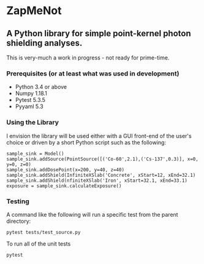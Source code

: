 # ZapMeNot
## A Python library for simple point-kernel photon shielding analyses.

This is very-much a work in progress - not ready for prime-time.

### Prerequisites (or at least what was used in development)
* Python 3.4 or above
* Numpy 1.18.1
* Pytest 5.3.5
* Pyyaml 5.3

### Using the Library

I envision the library will be used either with a GUI front-end of the user's choice or driven by a short Python
script such as the following:

```
sample_sink = Model()
sample_sink.addSource(PointSource([('Co-60',2.1),('Cs-137',0.3)], x=0, y=0, z=0)
sample_sink.addDosePoint(x=200, y=40, z=40)
sample_sink.addShield(InfiniteXSlab('Concrete', xStart=12, xEnd=32.1)
sample_sink.addShield(nfiniteXSlab('Iron', xStart=32.1, xEnd=33.1)
exposure = sample_sink.calculateExposure()
```


### Testing

A command like the following will run a specific test from the parent directory:

```
pytest tests/test_source.py
```


To run all of the unit tests

```
pytest
```


